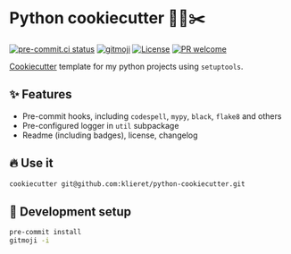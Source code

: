 # Python cookiecutter 🐍🍪✂️

[![pre-commit.ci status](https://results.pre-commit.ci/badge/github/klieret/python-cookiecutter/main.svg)](https://results.pre-commit.ci/latest/github/klieret/python-cookiecutter/main)
[![gitmoji](https://img.shields.io/badge/gitmoji-%20😜%20😍-FFDD67.svg)](https://gitmoji.dev)
[![License](https://img.shields.io/github/license/klieret/python-cookiecutter.svg)](https://github.com/klieret/python-cookiecutter/blob/main/LICENSE.txt)
[![PR welcome](https://img.shields.io/badge/PR-Welcome-%23FF8300.svg)](https://git-scm.com/book/en/v2/GitHub-Contributing-to-a-Project)

[Cookiecutter](https://github.com/cookiecutter/cookiecutter) template for my
python projects using `setuptools`.

## ✨ Features

- Pre-commit hooks, including `codespell`, `mypy`, `black`, `flake8` and others
- Pre-configured logger in `util` subpackage
- Readme (including badges), license, changelog

## 🔥 Use it

```bash
cookiecutter git@github.com:klieret/python-cookiecutter.git
```

## 🔧 Development setup

```bash
pre-commit install
gitmoji -i
```
